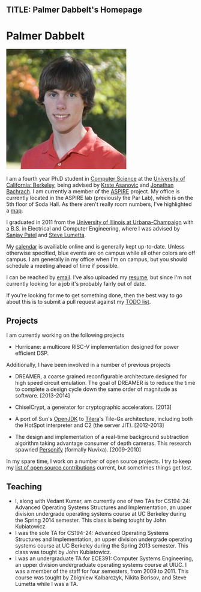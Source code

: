 TITLE: Palmer Dabbelt's Homepage
--------------------------------

# Palmer Dabbelt

![A photo of me](assets/me.jpeg)

I am a fourth year Ph.D student in [Computer
Science](http://eecs.berkeley.edu) at the [University of California:
Berkeley](http://berkeley.edu), being advised by [Krste
Asanovic](http://www.eecs.berkeley.edu/~krste/) and [Jonathan
Bachrach](http://www.eecs.berkeley.edu/~jrb/).  I am currently a
member of the [ASPIRE](http://aspire.eecs.berkeley.edu) project.  My
office is currently located in the ASPIRE lab (previously the Par
Lab), which is on the 5th floor of Soda Hall.  As there aren't really
room numbers, I've highlighted a [map](assets/parlab_seat.png).

I graduated in 2011 from the [University of Illinois at
Urbana-Champaign](http://illinois.edu/) with a B.S. in Electrical and
Computer Engineering, where I was advised by [Sanjay
Patel](http://users.crhc.illinois.edu/sjp/) and [Steve
Lumetta](http://users.crhc.illinois.edu/steve/).

My [calendar](calendar.html) is availiable online and is
generally kept up-to-date. Unless otherwise specified, blue events are
on campus while all other colors are off campus. I am generally in my
office when I'm on campus, but you should schedule a meeting ahead of
time if possible.

I can be reached by
[email](http://www.google.com/recaptcha/mailhide/d?k=01fm-8WTM-kTwRkZd8rLZxmQ==&c=Bu87McGCMC3MvPApw0RqbH1gzipCRUUpLnzplgltk-I=). I've
also uploaded my [resume](resume.pdf), but since I'm not currently
looking for a job it's probably fairly out of date.

If you're looking for me to get something done, then the best way to go about
this is to submit a pull request against my [TODO
list](http://github.com/palmer-dabbelt/home/).

## Projects

I am currently working on the following projects

* Hurricane: a multicore RISC-V implementation designed for power
  efficient DSP.

Additionally, I have been involved in a number of previous projects

* DREAMER, a coarse grained reconfigurable architecture designed for
  high speed circuit emulation. The goal of DREAMER is to reduce the
  time to complete a design cycle down the same order of magnitude as
  software. [2013-2014]

* ChiselCrypt, a generator for cryptographic accelerators. [2013]

* A port of Sun's [OpenJDK](http://openjdk.java.net) to
  [Tilera](http://tilera.com)'s Tile-Gx architecture, including both
  the HotSpot interpreter and C2 (the server JIT). [2012-2013]

* The design and implementation of a real-time background subtraction
  algorithm taking advantage consumer of depth cameras. This research
  spawned [Personify](http://personify.com) (formally Nuvixa). [2009-2010]

In my spare time, I work on a number of open source projects.  I try to keep my
[list of open source contributions](contributions.html) current, but sometimes
things get lost.

## Teaching

* I, along with Vedant Kumar, am currently one of two TAs for
  CS194-24: Advanced Operating Systems Structures and Implementation,
  an upper division undergrade operating systems course at UC Berkeley
  during the Spring 2014 semester. This class is being tought by John
  Kubiatowicz.
* I was the sole TA for CS194-24: Advanced Operating Systems
  Structures and Implementation, an upper division undergrade
  operating systems course at UC Berkeley during the Spring 2013
  semester. This class was tought by John Kubiatowicz.
* I was an undergraduate TA for ECE391: Computer Systems Engineering,
  an upper division undergraduate operating systems course at UIUC. I
  was a member of the staff for four semesters, from 2009 to
  2011. This course was tought by Zbigniew Kalbarczyk, Nikita Borisov,
  and Steve Lumetta while I was a TA.
